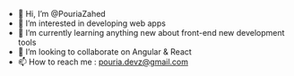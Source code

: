 - 👋 Hi, I’m @PouriaZahed
- 👀 I’m interested in developing web apps
- 🌱 I’m currently learning anything new about front-end new development tools
- 💞️ I’m looking to collaborate on Angular & React
- 📫 How to reach me : pouria.devz@gmail.com
<!---
PouriaZahed/PouriaZahed is a ✨ special ✨ repository because its `README.md` (this file) appears on your GitHub profile.
You can click the Preview link to take a look at your changes.
--->
